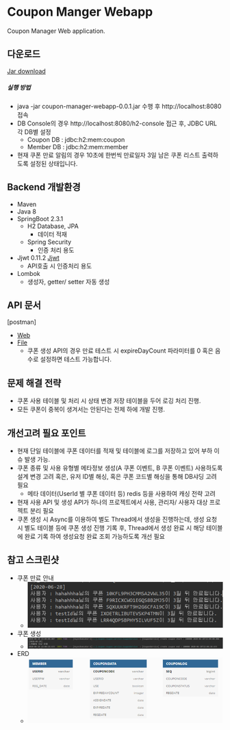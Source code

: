 # Coupon Manger Webapp
Coupon Manager Web application.

## 다운로드
[Jar download](./lib/coupon-manager-webapp-0.0.1.jar)

##### 실행 방법
* java -jar coupon-manager-webapp-0.0.1.jar 수행 후 http://localhost:8080 접속
* DB Console의 경우 http://localhost:8080/h2-console 접근 후, JDBC URL 각 DB별 설정
    * Coupon DB : jdbc:h2:mem:coupon
    * Member DB : jdbc:h2:mem:member
* 현재 쿠폰 만료 알림의 경우 10초에 한번씩 만료일자 3일 남은 쿠폰 리스트 출력하도록 설정된 상태입니다.

## Backend 개발환경
* Maven
* Java 8
* SpringBoot 2.3.1
    * H2 Database, JPA
        * 데이터 적재
    * Spring Security
        * 인증 처리 용도
* Jjwt 0.11.2 [Jjwt](https://github.com/jwtk/jjwt)
    * API호출 시 인증처리 용도 
* Lombok
    * 생성자, getter/ setter 자동 생성
        
## API 문서
[postman]
* [Web](https://documenter.getpostman.com/view/1211136/T17AkBN8)
* [File](./documents/coupon-mamager-webapp.postman_collection.json)
    * 쿠폰 생성 API의 경우 만료 테스트 시 expireDayCount 파라미터를 0 혹은 음수로 설정하면 테스트 가능합니다.
    
## 문제 해결 전략
* 쿠폰 사용 테이블 및 처리 시 상태 변경 저장 테이블을 두어 로깅 처리 진행.
* 모든 쿠폰이 중복이 생겨서는 안된다는 전제 하에 개발 진행.

## 개선고려 필요 포인트
* 현재 단일 테이블에 쿠폰 데이터를 적재 및 테이블에 로그를 저장하고 있어 부하 이슈 발생 가능.
* 쿠폰 종류 및 사용 유형별 메타정보 생성(A 쿠폰 이벤트, B 쿠폰 이벤트) 사용하도록 설계 변경 고려 혹은, 유저 ID별 해싱, 혹은 쿠폰 코드별 해싱을 통해 DB샤딩 고려 필요
    * 메타 데이터(UserId 별 쿠폰 데이터 등) redis 등을 사용하여 캐싱 전략 고려
* 현재 사용 API 및 생성 API가 하나의 프로젝트에서 사용, 관리자/ 사용자 대상 프로젝트 분리 필요
* 쿠폰 생성 시 Async를 이용하여 별도 Thread에서 생성을 진행하는데, 생성 요청 시 별도 테이블 등에 쿠폰 생성 진행 기록 후, Thread에서 생성 완료 시 해당 테이블에 완료 기록 하여 생성요청 완료 조회 가능하도록 개선 필요 

## 참고 스크린샷
* 쿠폰 만료 안내
    * ![notice.PNG](./documents/notice.PNG)
* 쿠폰 생성
    * ![create_coupon.PNG](./documents/create_coupon.PNG)
* ERD
    * ![erd.PNG](./documents/erd.PNG)